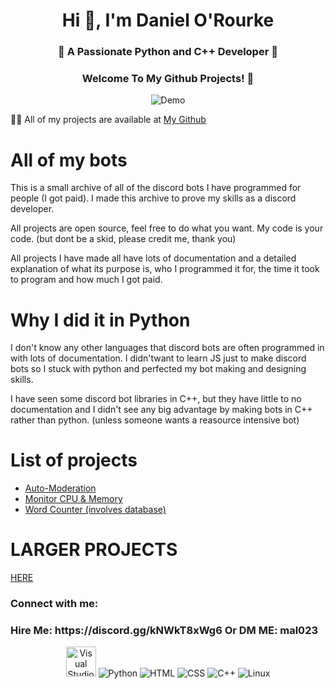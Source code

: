 <h1 align="center">Hi 👋, I'm Daniel O'Rourke</h1>
<h3 align="center">🚀 A Passionate Python and C++ Developer 🚀</h3>
<h3 align="center">Welcome To My Github Projects! 👋</h3>

<div align="center">
  <img src="https://user-images.githubusercontent.com/73097560/115834477-dbab4500-a447-11eb-908a-139a6edaec5c.gif" alt="Demo" />
</div>

👨‍💻 All of my projects are available at [My Github](https://github.com/DanielOrourke02)

# All of my bots

This is a small archive of all of the discord bots I have programmed for people (I got paid). I made this archive to prove my skills as a discord developer.

All projects are open source, feel free to do what you want. My code is your code. (but dont be a skid, please credit me, thank you)

All projects I have made all have lots of documentation and a detailed explanation of what its purpose is, who I programmed it for, the time it took to program and how much I got paid.

# Why I did it in Python

I don't know any other languages that discord bots are often programmed in with lots of documentation. I didn'twant to learn JS just to make discord bots so I stuck with python and perfected my bot making and designing skills.

I have seen some discord bot libraries in C++, but they have little to no documentation and I didn't see any big advantage by making bots in C++ rather than python. (unless someone wants a reasource intensive bot)

# List of projects

- [Auto-Moderation](https://github.com/DanielOrourke02/Discord-Bots/tree/main/Auto-Moderation)
- [Monitor CPU & Memory](https://github.com/DanielOrourke02/Discord-Bots/tree/main/Monitor_CPU_Memory)
- [Word Counter (involves database)](https://github.com/DanielOrourke02/Discord-Bots/tree/main/wordcount)

# LARGER PROJECTS

[HERE](https://github.com/DanielOrourke02/Echo)

<h3 align="left">Connect with me:</h3>
<p align="left">
</p>
<h3 align="left">Hire Me: https://discord.gg/kNWkT8xWg6 Or DM ME: mal023</h3>
</p>

<div align="center">
  <img src="https://github.com/DanielOrourke02/Active-Projects/blob/main/images/Visual_Studio_Icon_2019.svg.png" width="48" height="48" alt="Visual Studio" />
  <img src="https://github.com/DanielOrourke02/Active-Projects/blob/main/images/python.png" alt="Python" />
  <img src="https://github.com/DanielOrourke02/Active-Projects/blob/main/images/html.png" alt="HTML" />
  <img src="https://github.com/DanielOrourke02/Active-Projects/blob/main/images/css.png" alt="CSS" />
  <img src="https://github.com/DanielOrourke02/Active-Projects/blob/main/images/C%2B%2B.png" alt="C++" />
  <img src="https://github.com/DanielOrourke02/Active-Projects/blob/main/images/linux.png" alt="Linux" />
</div>
